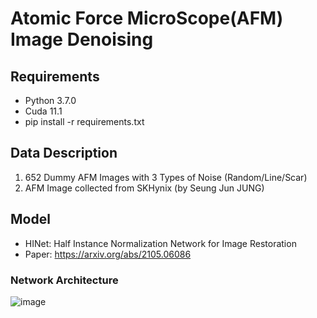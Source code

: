 # Atomic Force MicroScope(AFM) Image Denoising

## Requirements
- Python 3.7.0
- Cuda 11.1
- pip install -r requirements.txt

## Data Description
1. 652 Dummy AFM Images with 3 Types of Noise (Random/Line/Scar)
2. AFM Image collected from SKHynix (by Seung Jun JUNG)

## Model
- HINet: Half Instance Normalization Network for Image Restoration
- Paper: https://arxiv.org/abs/2105.06086

### Network Architecture
![image](https://user-images.githubusercontent.com/59187215/139525445-cfb34d9e-0772-4658-ae72-1b303652c77a.png)
